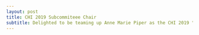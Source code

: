 ```yaml
---
layout: post
title: CHI 2019 Subcommiteee Chair
subtitle: Delighted to be teaming up Anne Marie Piper as the CHI 2019 "Accessibility and Aging" Subcommittee chairs. 
---
```

